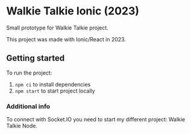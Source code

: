 # Walkie Talkie Ionic (2023)

Small prototype for Walkie Talkie project.

This project was made with Ionic/React in 2023.

## Getting started

To run the project:
1. `npm ci` to install dependencies
2. `npm start` to start project locally

### Additional info

To connect with Socket.IO you need to start my different project: Walkie Talkie Node.
